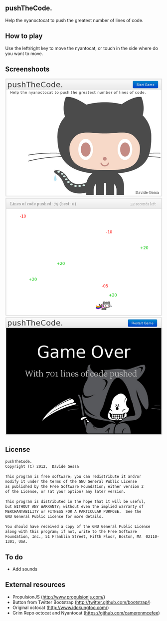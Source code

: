 ## pushTheCode.
Help the nyanoctocat to push the greatest number of lines of code.


## How to play
Use the left/right key to move the nyantocat, or touch in the side where do you want to move.


## Screenshoots
![](https://github.com/dakk/game-off-2012/raw/master/screen/start.png)
![](https://github.com/dakk/game-off-2012/raw/master/screen/play.png)
![](https://github.com/dakk/game-off-2012/raw/master/screen/over.png)

## License 
    pushTheCode.
    Copyright (C) 2012,  Davide Gessa
    
    This program is free software; you can redistribute it and/or
    modify it under the terms of the GNU General Public License
    as published by the Free Software Foundation; either version 2
    of the License, or (at your option) any later version.
    
    This program is distributed in the hope that it will be useful,
    but WITHOUT ANY WARRANTY; without even the implied warranty of
    MERCHANTABILITY or FITNESS FOR A PARTICULAR PURPOSE.  See the
    GNU General Public License for more details.
    
    You should have received a copy of the GNU General Public License
    along with this program; if not, write to the Free Software
    Foundation, Inc., 51 Franklin Street, Fifth Floor, Boston, MA  02110-1301, USA.


## To do
- Add sounds


## External resources
- PropulsionJS (http://www.propulsionjs.com/)
- Button from Twitter Bootstrap (http://twitter.github.com/bootstrap/)
- Original octocat (http://www.idokungfoo.com/)
- Grim Repo octocat and Nyantocat (https://github.com/cameronmcefee)
    
